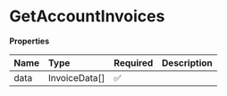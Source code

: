 # GetAccountInvoices

**Properties**

| Name | Type          | Required | Description |
| :--- | :------------ | :------- | :---------- |
| data | InvoiceData[] | ✅       |             |

<!-- This file was generated by liblab | https://liblab.com/ -->
